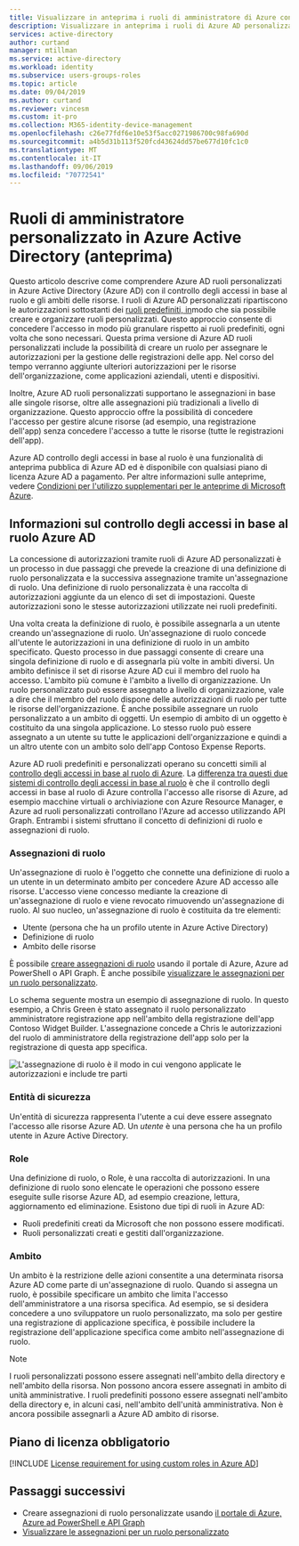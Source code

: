 ```yaml
---
title: Visualizzare in anteprima i ruoli di amministratore di Azure con autorizzazioni personalizzabili-Azure Active Directory | Microsoft Docs
description: Visualizzare in anteprima i ruoli di Azure AD personalizzati per delegare la gestione delle identità. Gestire i ruoli di Azure in portale di Azure, PowerShell o API Graph.
services: active-directory
author: curtand
manager: mtillman
ms.service: active-directory
ms.workload: identity
ms.subservice: users-groups-roles
ms.topic: article
ms.date: 09/04/2019
ms.author: curtand
ms.reviewer: vincesm
ms.custom: it-pro
ms.collection: M365-identity-device-management
ms.openlocfilehash: c26e77fdf6e10e53f5acc0271986700c98fa690d
ms.sourcegitcommit: a4b5d31b113f520fcd43624dd57be677d10fc1c0
ms.translationtype: MT
ms.contentlocale: it-IT
ms.lasthandoff: 09/06/2019
ms.locfileid: "70772541"
---
```

# <a name="custom-administrator-roles-in-azure-active-directory-preview"></a>Ruoli di amministratore personalizzato in Azure Active Directory (anteprima)

Questo articolo descrive come comprendere Azure AD ruoli personalizzati in Azure Active Directory (Azure AD) con il controllo degli accessi in base al ruolo e gli ambiti delle risorse. I ruoli di Azure AD personalizzati ripartiscono le autorizzazioni sottostanti dei [ruoli predefiniti, in](directory-assign-admin-roles.md)modo che sia possibile creare e organizzare ruoli personalizzati. Questo approccio consente di concedere l'accesso in modo più granulare rispetto ai ruoli predefiniti, ogni volta che sono necessari. Questa prima versione di Azure AD ruoli personalizzati include la possibilità di creare un ruolo per assegnare le autorizzazioni per la gestione delle registrazioni delle app. Nel corso del tempo verranno aggiunte ulteriori autorizzazioni per le risorse dell'organizzazione, come applicazioni aziendali, utenti e dispositivi.  

Inoltre, Azure AD ruoli personalizzati supportano le assegnazioni in base alle singole risorse, oltre alle assegnazioni più tradizionali a livello di organizzazione. Questo approccio offre la possibilità di concedere l'accesso per gestire alcune risorse (ad esempio, una registrazione dell'app) senza concedere l'accesso a tutte le risorse (tutte le registrazioni dell'app).

Azure AD controllo degli accessi in base al ruolo è una funzionalità di anteprima pubblica di Azure AD ed è disponibile con qualsiasi piano di licenza Azure AD a pagamento. Per altre informazioni sulle anteprime, vedere [Condizioni per l'utilizzo supplementari per le anteprime di Microsoft Azure](https://azure.microsoft.com/support/legal/preview-supplemental-terms/).

## <a name="understand-azure-ad-role-based-access-control"></a>Informazioni sul controllo degli accessi in base al ruolo Azure AD

La concessione di autorizzazioni tramite ruoli di Azure AD personalizzati è un processo in due passaggi che prevede la creazione di una definizione di ruolo personalizzata e la successiva assegnazione tramite un'assegnazione di ruolo. Una definizione di ruolo personalizzata è una raccolta di autorizzazioni aggiunte da un elenco di set di impostazioni. Queste autorizzazioni sono le stesse autorizzazioni utilizzate nei ruoli predefiniti.  

Una volta creata la definizione di ruolo, è possibile assegnarla a un utente creando un'assegnazione di ruolo. Un'assegnazione di ruolo concede all'utente le autorizzazioni in una definizione di ruolo in un ambito specificato. Questo processo in due passaggi consente di creare una singola definizione di ruolo e di assegnarla più volte in ambiti diversi. Un ambito definisce il set di risorse Azure AD cui il membro del ruolo ha accesso. L'ambito più comune è l'ambito a livello di organizzazione. Un ruolo personalizzato può essere assegnato a livello di organizzazione, vale a dire che il membro del ruolo dispone delle autorizzazioni di ruolo per tutte le risorse dell'organizzazione. È anche possibile assegnare un ruolo personalizzato a un ambito di oggetti. Un esempio di ambito di un oggetto è costituito da una singola applicazione. Lo stesso ruolo può essere assegnato a un utente su tutte le applicazioni dell'organizzazione e quindi a un altro utente con un ambito solo dell'app Contoso Expense Reports.  

Azure AD ruoli predefiniti e personalizzati operano su concetti simili al [controllo degli accessi in base al ruolo di Azure](../../role-based-access-control/overview.md). La [differenza tra questi due sistemi di controllo degli accessi in base al ruolo](../../role-based-access-control/rbac-and-directory-admin-roles.md) è che il controllo degli accessi in base al ruolo di Azure controlla l'accesso alle risorse di Azure, ad esempio macchine virtuali o archiviazione con Azure Resource Manager, e Azure ad ruoli personalizzati controllano l'Azure ad accesso utilizzando API Graph. Entrambi i sistemi sfruttano il concetto di definizioni di ruolo e assegnazioni di ruolo.

### <a name="role-assignments"></a>Assegnazioni di ruolo

Un'assegnazione di ruolo è l'oggetto che connette una definizione di ruolo a un utente in un determinato ambito per concedere Azure AD accesso alle risorse. L'accesso viene concesso mediante la creazione di un'assegnazione di ruolo e viene revocato rimuovendo un'assegnazione di ruolo. Al suo nucleo, un'assegnazione di ruolo è costituita da tre elementi:

- Utente (persona che ha un profilo utente in Azure Active Directory)
- Definizione di ruolo
- Ambito delle risorse

È possibile [creare assegnazioni di ruolo](roles-create-custom.md) usando il portale di Azure, Azure ad PowerShell o API Graph. È anche possibile [visualizzare le assegnazioni per un ruolo personalizzato](roles-view-assignments.md#view-the-assignments-of-a-role).

Lo schema seguente mostra un esempio di assegnazione di ruolo. In questo esempio, a Chris Green è stato assegnato il ruolo personalizzato amministratore registrazione app nell'ambito della registrazione dell'app Contoso Widget Builder. L'assegnazione concede a Chris le autorizzazioni del ruolo di amministratore della registrazione dell'app solo per la registrazione di questa app specifica.

![L'assegnazione di ruolo è il modo in cui vengono applicate le autorizzazioni e include tre parti](./media/roles-custom-overview/rbac-overview.png)

### <a name="security-principal"></a>Entità di sicurezza

Un'entità di sicurezza rappresenta l'utente a cui deve essere assegnato l'accesso alle risorse Azure AD. Un *utente* è una persona che ha un profilo utente in Azure Active Directory.

### <a name="role"></a>Role

Una definizione di ruolo, o Role, è una raccolta di autorizzazioni. In una definizione di ruolo sono elencate le operazioni che possono essere eseguite sulle risorse Azure AD, ad esempio creazione, lettura, aggiornamento ed eliminazione. Esistono due tipi di ruoli in Azure AD:

- Ruoli predefiniti creati da Microsoft che non possono essere modificati.
- Ruoli personalizzati creati e gestiti dall'organizzazione.

### <a name="scope"></a>Ambito

Un ambito è la restrizione delle azioni consentite a una determinata risorsa Azure AD come parte di un'assegnazione di ruolo. Quando si assegna un ruolo, è possibile specificare un ambito che limita l'accesso dell'amministratore a una risorsa specifica. Ad esempio, se si desidera concedere a uno sviluppatore un ruolo personalizzato, ma solo per gestire una registrazione di applicazione specifica, è possibile includere la registrazione dell'applicazione specifica come ambito nell'assegnazione di ruolo.

  > [!Note]
  > I ruoli personalizzati possono essere assegnati nell'ambito della directory e nell'ambito della risorsa. Non possono ancora essere assegnati in ambito di unità amministrative.
  > I ruoli predefiniti possono essere assegnati nell'ambito della directory e, in alcuni casi, nell'ambito dell'unità amministrativa. Non è ancora possibile assegnarli a Azure AD ambito di risorse.

## <a name="required-license-plan"></a>Piano di licenza obbligatorio

[!INCLUDE [License requirement for using custom roles in Azure AD](../../../includes/active-directory-p1-license.md)]

## <a name="next-steps"></a>Passaggi successivi

- Creare assegnazioni di ruolo personalizzate usando [il portale di Azure, Azure ad PowerShell e API Graph](roles-create-custom.md)
- [Visualizzare le assegnazioni per un ruolo personalizzato](roles-view-assignments.md#view-assignments-of-single-application-scope)
